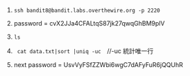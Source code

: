 
1. ```ssh bandit8@bandit.labs.overthewire.org -p 2220```

2. password = cvX2JJa4CFALtqS87jk27qwqGhBM9plV

3. ```ls ```

4. ``` cat data.txt|sort |uniq -uc```　//-uc 統計唯一行

5. next password = UsvVyFSfZZWbi6wgC7dAFyFuR6jQQUhR
